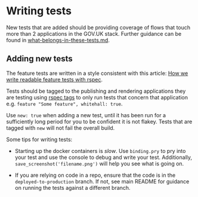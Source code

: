 # Writing tests

New tests that are added should be providing coverage of flows that touch more
than 2 applications in the GOV.UK stack. Further guidance can be found in
[what-belongs-in-these-tests.md](docs/what-belongs-in-these-tests.md).

## Adding new tests

The feature tests are written in a style consistent with this article:
[How we write readable feature tests with rspec][readable-feature-tests].

Tests should be tagged to the publishing and rendering applications they are testing using [rspec tags][] to only run tests that concern that application e.g. `feature "Some feature", whitehall: true`.

Use `new: true` when adding a new test, until it has been run for a sufficiently long period for you to be confident it is not flakey. Tests that are tagged with `new` will not fail the overall build.

Some tips for writing tests:

- Starting up the docker containers is _slow_. Use `binding.pry` to pry into your test and use the console to debug and write your test. Additionally, `save_screenshot('filename.png')` will help you see what is going on.

- If you are relying on code in a repo, ensure that the code is in the `deployed-to-production` branch. If not, see main README for guidance on running the tests against a different branch.

[rspec tags]: https://relishapp.com/rspec/rspec-core/v/3-7/docs/command-line/tag-option
[readable-feature-tests]: https://about.futurelearn.com/blog/how-we-write-readable-feature-tests-with-rspec
